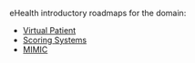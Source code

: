 eHealth introductory roadmaps for the domain:

* [Virtual Patient](virtual-patient/)
* [Scoring Systems](scoring/)
* [MIMIC](mimic/)
